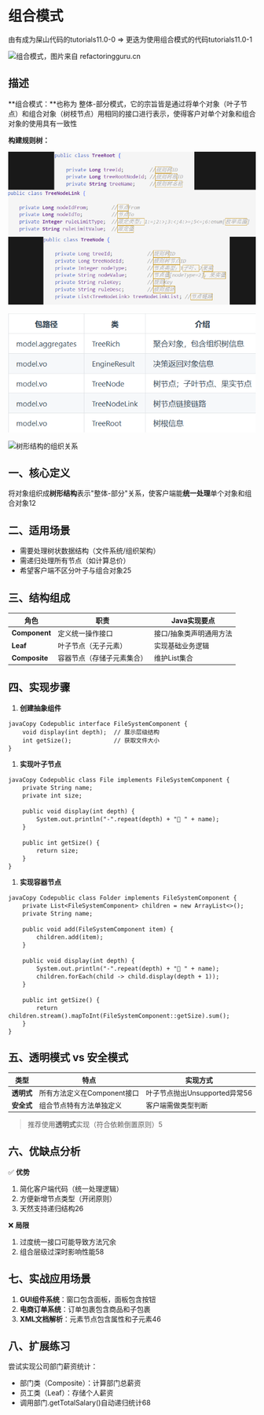 # 组合模式

由有成为屎山代码的tutorials11.0-0 => 更迭为使用组合模式的代码tutorials11.0-1

![组合模式，图片来自 refactoringguru.cn](https://bugstack.cn/assets/images/2020/itstack-demo-design-8-01.png)

## 描述

**组合模式：**也称为 整体-部分模式，它的宗旨皆是通过将单个对象（叶子节点）和组合对象（树枝节点）用相同的接口进行表示，使得客户对单个对象和组合对象的使用具有一致性

**构建规则树：**

![image-20250318153508626](./assets/image-20250318153508626.png)

![image-20250318161916462](./assets/image-20250318161916462.png)

![树形结构的组织关系](https://bugstack.cn/assets/images/2020/itstack-demo-design-8-04.png)



## 一、核心定义

将对象组织成‌**树形结构**‌表示"整体-部分"关系，使客户端能‌**统一处理**‌单个对象和组合对象‌12

## 二、适用场景

- 需要处理树状数据结构（文件系统/组织架构）
- 需递归处理所有节点（如计算总价）
- 希望客户端不区分叶子与组合对象‌25

## 三、结构组成

| 角色          | 职责                       | Java实现要点            |
| ------------- | -------------------------- | ----------------------- |
| ‌**Component**‌ | 定义统一操作接口           | 接口/抽象类声明通用方法 |
| ‌**Leaf**‌      | 叶子节点（无子元素）       | 实现基础业务逻辑        |
| ‌**Composite**‌ | 容器节点（存储子元素集合） | 维护List<Component>集合 |

## 四、实现步骤

1. ‌**创建抽象组件**‌

```
javaCopy Codepublic interface FileSystemComponent {
    void display(int depth);  // 展示层级结构
    int getSize();            // 获取文件大小
}
```

1. ‌**实现叶子节点**‌

```
javaCopy Codepublic class File implements FileSystemComponent {
    private String name;
    private int size;
    
    public void display(int depth) {
        System.out.println("-".repeat(depth) + "📄 " + name);
    }
    
    public int getSize() {
        return size;
    }
}
```

1. ‌**实现容器节点**‌

```
javaCopy Codepublic class Folder implements FileSystemComponent {
    private List<FileSystemComponent> children = new ArrayList<>();
    private String name;

    public void add(FileSystemComponent item) {
        children.add(item);
    }

    public void display(int depth) {
        System.out.println("-".repeat(depth) + "📁 " + name);
        children.forEach(child -> child.display(depth + 1));
    }

    public int getSize() {
        return children.stream().mapToInt(FileSystemComponent::getSize).sum();
    }
}
```

## 五、透明模式 vs 安全模式

| 类型       | 特点                        | 实现方式                      |
| ---------- | --------------------------- | ----------------------------- |
| ‌**透明式**‌ | 所有方法定义在Component接口 | 叶子节点抛出Unsupported异常‌56 |
| ‌**安全式**‌ | 组合节点特有方法单独定义    | 客户端需做类型判断            |

> 推荐使用‌**透明式**‌实现（符合依赖倒置原则）‌5

## 六、优缺点分析

✅ ‌**优势**‌

1. 简化客户端代码（统一处理逻辑）
2. 方便新增节点类型（开闭原则）
3. 天然支持递归结构‌26

❌ ‌**局限**‌

1. 过度统一接口可能导致方法冗余
2. 组合层级过深时影响性能‌58

## 七、实战应用场景

1. ‌**GUI组件系统**‌：窗口包含面板，面板包含按钮
2. ‌**电商订单系统**‌：订单包裹包含商品和子包裹
3. ‌**XML文档解析**‌：元素节点包含属性和子元素‌46

## 八、扩展练习

尝试实现公司部门薪资统计：

- 部门类（Composite）：计算部门总薪资
- 员工类（Leaf）：存储个人薪资
- 调用部门.getTotalSalary()自动递归统计‌68